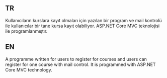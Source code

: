## TR
Kullanıcıların kurslara kayıt olmaları için yazılan bir program ve mail kontrolü ile kullanıcılar bir tane kursa kayıt olabiliyor. ASP.NET Core MVC teknolojisi ile programlanmıştır.
## EN
A programme written for users to register for courses and users can register for one course with mail control. It is programmed with ASP.NET Core MVC technology.

